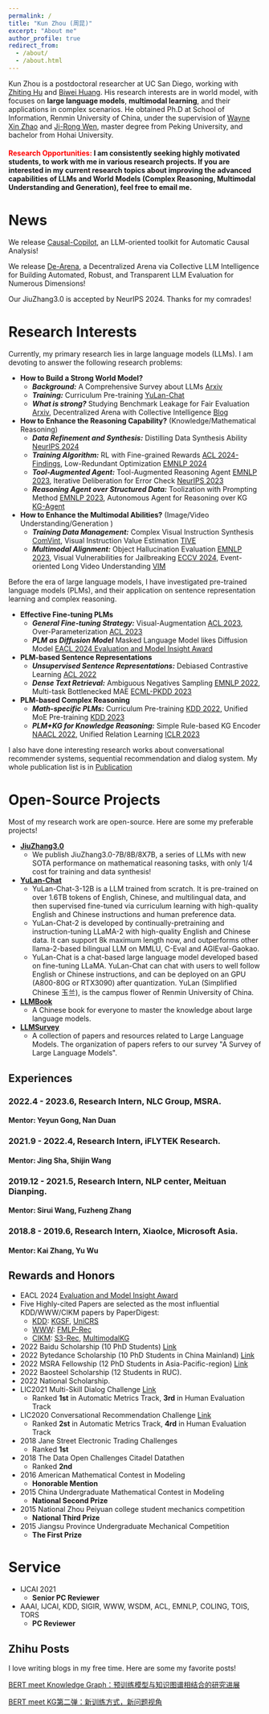 ```yaml
---
permalink: /
title: "Kun Zhou (周昆)"
excerpt: "About me"
author_profile: true
redirect_from: 
  - /about/
  - /about.html
---
```


Kun Zhou is a postdoctoral researcher at UC San Diego, working with [Zhiting Hu](http://zhiting.ucsd.edu/) and [Biwei Huang](https://biweihuang.com/). His research interests are in world model, with focuses on **large language models**, **multimodal learning**, and their applications in complex scenarios. He obtained Ph.D at School of Information, Renmin University of China, under the supervision of [Wayne Xin Zhao](https://scholar.google.com/citations?user=JNhNacoAAAAJ&hl=zh-CN) and [Ji-Rong Wen](https://scholar.google.com/citations?user=tbxCHJgAAAAJ&hl=zh-CN), master degree from Peking University, and bachelor from Hohai University.

#### <font color="red"> Research Opportunities: </font> I am consistently seeking highly motivated students, to work with me in various research projects. If you are interested in my current research topics about improving the advanced capabilities of LLMs and World Models (Complex Reasoning, Multimodal Understanding and Generation), feel free to email me.

News
======
We release [Causal-Copilot](https://huggingface.co/spaces/Causal-Copilot/Causal-Copilot), an LLM-oriented toolkit for Automatic Causal Analysis!

We release [De-Arena](https://de-arena.maitrix.org/), a Decentralized Arena via Collective LLM Intelligence for Building Automated, Robust, and Transparent LLM Evaluation for Numerous Dimensions!

Our JiuZhang3.0 is accepted by NeurIPS 2024. Thanks for my comrades!

Research Interests
======
Currently, my primary research lies in large language models (LLMs). I am devoting to answer the following research problems:

* **How to Build a Strong World Model?**
  * ***Background:*** A Comprehensive Survey about LLMs [Arxiv](https://arxiv.org/abs/2303.18223)
  * ***Training:*** Curriculum Pre-training [YuLan-Chat](https://github.com/RUC-GSAI/YuLan-Chat)
  * ***What is strong?*** Studying Benchmark Leakage for Fair Evaluation [Arxiv](https://arxiv.org/pdf/2311.01964), Decentralized Arena with Collective Intelligence [Blog](https://de-arena.maitrix.org/)
* **How to Enhance the Reasoning Capability?** (Knowledge/Mathematical Reasoning)
  * ***Data Refinement and Synthesis:*** Distilling Data Synthesis Ability [NeurIPS 2024](https://arxiv.org/pdf/2405.14365)
  * ***Training Algorithm:*** RL with Fine-grained Rewards [ACL 2024-Findings](https://arxiv.org/pdf/2401.06081), Low-Redundant Optimization [EMNLP 2024](https://arxiv.org/pdf/2406.12606)
  * ***Tool-Augmented Agent:*** Tool-Augmented Reasoning Agent [EMNLP 2023](https://arxiv.org/pdf/2305.14323), Iterative Deliberation for Error Check [NeurIPS 2023](https://arxiv.org/pdf/2306.02408)
  * ***Reasoning Agent over Structured Data:*** Toolization with Prompting Method [EMNLP 2023](https://arxiv.org/pdf/2305.09645), Autonomous Agent for Reasoning over KG [KG-Agent](https://arxiv.org/pdf/2402.11163)
* **How to Enhance the Multimodal Abilities?** (Image/Video Understanding/Generation )
  * ***Training Data Management:*** Complex Visual Instruction Synthesis [ComVint](https://arxiv.org/pdf/2311.01487), Visual Instruction Value Estimation [TIVE](https://arxiv.org/pdf/2403.09559)
  * ***Multimodal Alignment:*** Object Hallucination Evaluation [EMNLP 2023](https://arxiv.org/pdf/2305.10355), Visual Vulnerabilities for Jailbreaking [ECCV 2024](https://arxiv.org/pdf/2403.09792), Event-oriented Long Video Understanding [VIM](https://arxiv.org/pdf/2406.14129)

Before the era of large language models, I have investigated pre-trained language models (PLMs), and their application on sentence representation learning and complex reasoning.

* **Effective Fine-tuning PLMs**
  * ***General Fine-tuning Strategy:*** Visual-Augmentation [ACL 2023](https://arxiv.org/pdf/2212.07937), Over-Parameterization [ACL 2023](https://aclanthology.org/2023.acl-long.212.pdf)
  * ***PLM as Diffusion Model*** Masked Language Model likes Diffusion Model [EACL 2024 Evaluation and Model Insight Award](https://aclanthology.org/2024.eacl-long.86/)
* **PLM-based Sentence Representations**
  * ***Unsupervised Sentence Representations:*** Debiased Contrastive Learning [ACL 2022](https://arxiv.org/pdf/2205.00656)
  * ***Dense Text Retrieval:*** Ambiguous Negatives Sampling [EMNLP 2022](https://arxiv.org/pdf/2210.11773), Multi-task Bottlenecked MAE [ECML-PKDD 2023](https://arxiv.org/pdf/2212.07841)
* **PLM-based Complex Reasoning**
  * ***Math-specific PLMs:*** Curriculum Pre-training [KDD 2022](https://arxiv.org/pdf/2206.06315), Unified MoE Pre-training [KDD 2023](https://arxiv.org/pdf/2306.11027)
  * ***PLM+KG for Knowledge Reasoning:*** Simple Rule-based KG Encoder [NAACL 2022](https://arxiv.org/pdf/2205.01841), Unified Relation Learning [ICLR 2023](https://arxiv.org/pdf/2212.00959)


I also have done interesting research works about conversational recommender systems, sequential recommendation and dialog system. My whole publication list is in [Publication](https://lancelot39.github.io/publications/)

Open-Source Projects
======
Most of my research work are open-source. Here are some my preferable projects!
* [**JiuZhang3.0**](https://arxiv.org/pdf/2405.14365)
  * We publish JiuZhang3.0-7B/8B/8X7B, a series of LLMs with new SOTA performance on mathematical reasoning tasks, with only 1/4 cost for training and data synthesis!
* [**YuLan-Chat**](https://github.com/RUC-GSAI/YuLan-Chat)
  * YuLan-Chat-3-12B is a LLM trained from scratch. It is pre-trained on over 1.6TB tokens of English, Chinese, and multilingual data, and then supervised fine-tuned via curriculum learning with high-quality English and Chinese instructions and human preference data.
  * YuLan-Chat-2 is developed by continually-pretraining and instruction-tuning LLaMA-2 with high-quality English and Chinese data. It can support 8k maximum length now, and outperforms other llama-2-based bilingual LLM on MMLU, C-Eval and AGIEval-Gaokao.
  * YuLan-Chat is a chat-based large language model developed based on fine-tuning LLaMA. YuLan-Chat can chat with users to well follow English or Chinese instructions, and can be deployed on an GPU (A800-80G or RTX3090) after quantization. YuLan (Simplified Chinese 玉兰), is the campus flower of Renmin University of China.
* [**LLMBook**](https://llmbook-zh.github.io/LLMBook.pdf)
  * A Chinese book for everyone to master the knowledge about large language models.
* [**LLMSurvey**](https://github.com/RUCAIBox/LLMSurvey)
  * A collection of papers and resources related to Large Language Models. The organization of papers refers to our survey "A Survey of Large Language Models". 

Experiences
------
### 2022.4 - 2023.6, Research Intern, NLC Group, MSRA.
#### Mentor: Yeyun Gong, Nan Duan

### 2021.9 - 2022.4, Research Intern, iFLYTEK Research.
#### Mentor: Jing Sha, Shijin Wang

### 2019.12 - 2021.5, Research Intern, NLP center, Meituan Dianping.
#### Mentor: Sirui Wang, Fuzheng Zhang

### 2018.8 - 2019.6, Research Intern, XiaoIce, Microsoft Asia.
#### Mentor: Kai Zhang, Yu Wu

Rewards and Honors
------
* EACL 2024 [Evaluation and Model Insight Award](https://2024.eacl.org/program/best-paper/#evaluation-and-model-insight-award)
* Five Highly-cited Papers are selected as the most influential KDD/WWW/CIKM papers by PaperDigest:
  * [KDD](https://www.paperdigest.org/2023/09/most-influential-kdd-papers-2023-09/): [KGSF](https://www.paperdigest.org/paper/?paper_id=kdd-3394486.3403143-2020-08-21), [UniCRS](https://www.paperdigest.org/paper/?paper_id=kdd-3534678.3539382-2022-08-12)
  * [WWW](https://www.paperdigest.org/2023/09/most-influential-www-papers-2023-09/): [FMLP-Rec](https://www.paperdigest.org/paper/?paper_id=www-3485447.3512111-2022-04-29)
  * [CIKM](https://www.paperdigest.org/2023/09/most-influential-cikm-papers-2023-09/): [S3-Rec](https://www.paperdigest.org/paper/?paper_id=cikm-3340531.3411954-2020-10-19), [MultimodalKG](https://www.paperdigest.org/paper/?paper_id=cikm-3340531.3411947-2020-10-19)
* 2022 Baidu Scholarship (10 PhD Students) [Link](http://scholarship.baidu.com/)
* 2022 Bytedance Scholarship (10 PhD Students in China Mainland) [Link](https://ur.bytedance.com/scholarship)
* 2022 MSRA Fellowship (12 PhD Students in Asia-Pacific-region) [Link](https://www.msra.cn/zh-cn/news/features/2022-fellows)
* 2022 Baosteel Scholarship (12 Students in RUC). 
* 2022 National Scholarship.
* LIC2021 Multi-Skill Dialog Challenge [Link](https://aistudio.baidu.com/aistudio/competition/detail/29?isFromCcf=true)
  * Ranked **1st** in Automatic Metrics Track, **3rd** in Human Evaluation Track
* LIC2020 Conversational Recommendation Challenge [Link](https://aistudio.baidu.com/aistudio/competition/detail/67)
  * Ranked **2st** in Automatic Metrics Track, **4rd** in Human Evaluation Track
* 2018 Jane Street Electronic Trading Challenges 
  * Ranked **1st**
* 2018 The Data Open Challenges Citadel Datathen 
  * Ranked **2nd**
* 2016 American Mathematical Contest in Modeling 
  * **Honorable Mention**
* 2015 China Undergraduate Mathematical Contest in Modeling 
  * **National Second Prize**
* 2015 National Zhou Peiyuan college student mechanics competition 
  * **National Third Prize**
* 2015 Jiangsu Province Undergraduate Mechanical Competition 
  * **The First Prize**

Service
======
* IJCAI 2021
  * **Senior PC Reviewer**
* AAAI, IJCAI, KDD, SIGIR, WWW, WSDM, ACL, EMNLP, COLING, TOIS, TORS
  * **PC Reviewer**

Zhihu Posts
------
I love writing blogs in my free time. Here are some my favorite posts!

[BERT meet Knowledge Graph：预训练模型与知识图谱相结合的研究进展](https://zhuanlan.zhihu.com/p/270009212)

[BERT meet KG第二弹：新训练方式，新问题视角](https://zhuanlan.zhihu.com/p/356415715)
